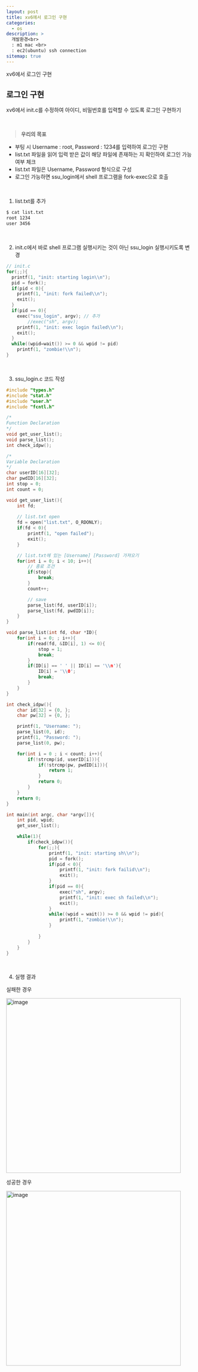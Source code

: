 ```yaml
---
layout: post
title: xv6에서 로그인 구현
categories: 
  - os
description: >
  개발환경<br>
  : m1 mac <br>
  : ec2(ubuntu) ssh connection
sitemap: true
---
```


xv6에서 로그인 구현

## 로그인 구현

xv6에서 init.c를 수정하여 아이디, 비밀번호를 입력할 수 있도록 로그인 구현하기

<br>

> **우리의 목표**
-   부팅 시 Username : root, Password : 1234를 입력하여 로그인 구현
-   list.txt 파일을 읽어 입력 받은 값이 해당 파일에 존재하는 지 확인하여 로그인 가능 여부 체크
-   list.txt 파일은 Username, Password 형식으로 구성
-   로그인 가능하면 ssu_login에서 shell 프로그램을 fork-exec으로 호출

<br>

1) list.txt를 추가

```bash
$ cat list.txt
root 1234
user 3456
```

<br>

2) init.c에서 바로 shell 프로그램 실행시키는 것이 아닌 ssu_login 실행시키도록 변경

```c
// init.c
for(;;){
  printf(1, "init: starting login\\n");
  pid = fork();
  if(pid < 0){
    printf(1, "init: fork failed\\n");
    exit();
  }
  if(pid == 0){
    exec("ssu_login", argv); // 추가
		//exec("sh", argv);
    printf(1, "init: exec login failed\\n");
    exit();
  }
  while((wpid=wait()) >= 0 && wpid != pid)
    printf(1, "zombie!\\n");
}
```

<br>

3) ssu_login.c 코드 작성

```c
#include "types.h"
#include "stat.h"
#include "user.h"
#include "fcntl.h"

/*
Function Declaration
*/
void get_user_list();
void parse_list();
int check_idpw();

/*
Variable Declaration
*/
char userID[16][32];
char pwdID[16][32];
int stop = 0;
int count = 0; 

void get_user_list(){
    int fd;
    
    // list.txt open
    fd = open("list.txt", O_RDONLY);
    if(fd < 0){
        printf(1, "open failed");
        exit();
    }

    // list.txt에 있는 [Username] [Password] 가져오기
    for(int i = 0; i < 10; i++){
        // 종료 조건
        if(stop){
            break;
        }
        count++;

        // save
        parse_list(fd, userID[i]);
        parse_list(fd, pwdID[i]);
    }
}

void parse_list(int fd, char *ID){
    for(int i = 0; ; i++){
        if(read(fd, &ID[i], 1) <= 0){
            stop = 1;
            break;
        }
        if(ID[i] == ' ' || ID[i] == '\\n'){
            ID[i] = '\\0';
            break;
        }
    }
}

int check_idpw(){
    char id[32] = {0, };
    char pw[32] = {0, };

    printf(1, "Username: ");
    parse_list(0, id);
    printf(1, "Password: ");
    parse_list(0, pw);

    for(int i = 0 ; i < count; i++){
        if(!strcmp(id, userID[i])){
            if(!strcmp(pw, pwdID[i])){
                return 1;
            }
            return 0;
        }
    }
    return 0;
}

int main(int argc, char *argv[]){
    int pid, wpid;
    get_user_list();

    while(1){
        if(check_idpw()){
            for(;;){
                printf(1, "init: starting sh\\n");
                pid = fork();
                if(pid < 0){
                    printf(1, "init: fork failid\\n");
                    exit();
                }
                if(pid == 0){
                    exec("sh", argv);
                    printf(1, "init: exec sh failed\\n");
                    exit();
                }
                while((wpid = wait()) >= 0 && wpid != pid){
                    printf(1, "zombie!\\n");
                }
                
            }
        }
    }
}
```

<br>

4) 실행 결과

실패한 경우

<img width="468" alt="image" src="https://user-images.githubusercontent.com/62997391/212541925-59507fc3-7e70-44b5-bb0d-95168a86a462.png">

성공한 경우

<img width="468" alt="image" src="https://user-images.githubusercontent.com/62997391/212541929-f66179eb-1032-4144-977b-ab7f7d4282d3.png">